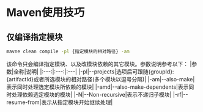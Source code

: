 # Maven使用技巧

## 仅编译指定模块
```bash
mavne clean compile -pl {指定模块的相对路径} -am
```
该命令只会编译指定模块、以及改模块依赖的其它模块。参数说明参考以下：
|参数|全称|说明|
|:---:|:---:|:---|
|-pl|--projects|选项后可跟随{groupId}:{artifactId}或者所选模块的相对路径(多个模块以逗号分隔)|
|-am|--also-make|表示同时处理选定模块所依赖的模块|
|-amd|--also-make-dependents|表示同时处理依赖选定模块的模块|
|-N|--Non-recursive|表示不递归子模块|
|-rf|--resume-from|表示从指定模块开始继续处理|